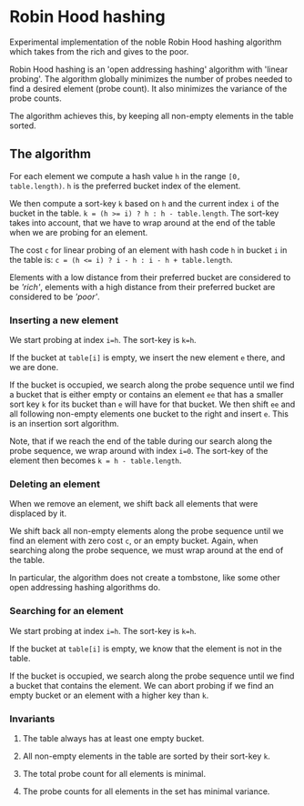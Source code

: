 # Robin Hood hashing

Experimental implementation of the noble Robin Hood hashing algorithm which
takes from the rich and gives to the poor.

Robin Hood hashing is an 'open addressing hashing' algorithm with 'linear
probing'. The algorithm globally minimizes the number of probes needed to
find a desired element (probe count).
It also minimizes the variance of the probe counts.

The algorithm achieves this, by keeping all non-empty elements in the table
sorted.

## The algorithm

For each element we compute a hash value `h` in the range `[0, table.length)`.
`h` is the preferred bucket index of the element.

We then compute a sort-key `k` based on `h` and the current index `i` of the
bucket in the table. `k = (h >= i) ? h : h - table.length`.
The sort-key takes into account, that we have to wrap around at the end of
the table when we are probing for an element.

The cost `c` for linear probing of an element with hash code `h` in
bucket `i` in the table is: `c = (h <= i) ? i - h : i - h + table.length`.

Elements with a low distance from their preferred bucket are considered to be
_'rich'_, elements with a high distance from their preferred bucket are
considered to be _'poor'_.

### Inserting a new element

We start probing at index `i=h`. The sort-key is `k=h`.

If the bucket at `table[i]` is empty, we insert the new element `e`
there, and we are done.

If the bucket is occupied, we search along the probe sequence until we
find a bucket that is either empty or contains an element `ee` that has
a smaller sort key `k` for its bucket than `e` will have for that bucket.
We then shift `ee` and all following non-empty elements one bucket to
the right and insert `e`. This is an insertion sort algorithm.

Note, that if we reach the end of the table during our search along
the probe sequence, we wrap around with index `i=0`.
The sort-key of the element then becomes `k = h - table.length`.

### Deleting an element

When we remove an element, we shift back all elements that were displaced by
it.

We shift back all non-empty elements along the probe sequence until we find an
element with zero cost `c`, or an empty bucket.
Again, when searching along the probe sequence, we must wrap around at the end
of the table.

In particular, the algorithm does not create a tombstone, like some other open
addressing hashing algorithms do.

### Searching for an element

We start probing at index `i=h`. The sort-key is `k=h`.

If the bucket at `table[i]` is empty, we know that the element is not in the
table.

If the bucket is occupied, we search along the probe sequence until we find a
bucket that contains the element. We can abort probing if we find an empty
bucket or an element with a higher key than `k`.

### Invariants

1. The table always has at least one empty bucket.

2. All non-empty elements in the table are sorted by their sort-key `k`.

3. The total probe count for all elements is minimal.

4. The probe counts for all elements in the set has minimal variance.
